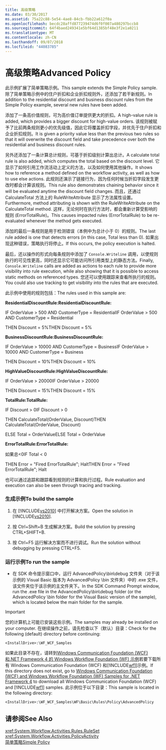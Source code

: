 ```yaml
---
title: 高级策略
ms.date: 03/30/2017
ms.assetid: 75a22c88-5e54-4ae8-84cb-fbb22a612f0a
ms.openlocfilehash: becdc28affd877239474d6f0f007a480297bccb8
ms.sourcegitcommit: 64f4baed249341e5bf64d1385bf48e3f2e1a0211
ms.translationtype: MT
ms.contentlocale: zh-CN
ms.lasthandoff: 09/07/2018
ms.locfileid: "44083785"
---
```

# <a name="advanced-policy"></a><span data-ttu-id="ae5ab-102">高级策略</span><span class="sxs-lookup"><span data-stu-id="ae5ab-102">Advanced Policy</span></span>
<span data-ttu-id="ae5ab-103">此示例扩展了简单策略示例。</span><span class="sxs-lookup"><span data-stu-id="ae5ab-103">This sample extends the Simple Policy sample.</span></span> <span data-ttu-id="ae5ab-104">除了简单策略示例中的住户折扣和企业折扣规则外，还添加了若干新规则。</span><span class="sxs-lookup"><span data-stu-id="ae5ab-104">In addition to the residential discount and business discount rules from the Simple Policy example, several new rules have been added.</span></span>  
  
 <span data-ttu-id="ae5ab-105">添加了一条高价值规则，可为高价值订单提供更大的折扣。</span><span class="sxs-lookup"><span data-stu-id="ae5ab-105">A high-value rule is added, which provides a bigger discount for high-value orders.</span></span> <span data-ttu-id="ae5ab-106">该规则被赋予了比前两条规则更小的优先级值，因此它将覆盖折扣字段，并优先于住户折扣和企业折扣规则。</span><span class="sxs-lookup"><span data-stu-id="ae5ab-106">It is given a priority value less than the previous two rules so that it will overwrite the discount field and take precedence over both the residential and business discount rules.</span></span>  
  
 <span data-ttu-id="ae5ab-107">另外还添加了一条计算总计规则，可基于折扣级别计算出总计。</span><span class="sxs-lookup"><span data-stu-id="ae5ab-107">A calculate total rule is also added, which computes the total based on the discount level.</span></span> <span data-ttu-id="ae5ab-108">它显示了如何引用工作流活动上定义的方法，以及如何使用其他操作。</span><span class="sxs-lookup"><span data-stu-id="ae5ab-108">It shows how to reference a method defined on the workflow activity, as well as how to use else actions.</span></span> <span data-ttu-id="ae5ab-109">此规则还演示了链接行为，因为任何时候当折扣字段发生更改时都会计算该规则。</span><span class="sxs-lookup"><span data-stu-id="ae5ab-109">This rule also demonstrates chaining behavior since it will be evaluated anytime the discount field changes.</span></span> <span data-ttu-id="ae5ab-110">而且，还通过 CalculateTotal 方法上的 RuleWriteAttribute 显示了方法属性设置。</span><span class="sxs-lookup"><span data-stu-id="ae5ab-110">Furthermore, method attributing is shown with the RuleWriteAttribute on the CalculateTotal method.</span></span> <span data-ttu-id="ae5ab-111">这样，无论何时在执行方法时，都会重新计算受影响的规则 (ErrorTotalRule)。</span><span class="sxs-lookup"><span data-stu-id="ae5ab-111">This causes impacted rules (ErrorTotalRule) to be re-evaluated whenever the method gets executed.</span></span>  
  
 <span data-ttu-id="ae5ab-112">添加的最后一条规则是用于检测错误（本例中为总计小于 0）的规则。</span><span class="sxs-lookup"><span data-stu-id="ae5ab-112">The last rule added is one that detects errors (in this case, Total less than 0).</span></span> <span data-ttu-id="ae5ab-113">如果出现这种错误，策略执行将停止。</span><span class="sxs-lookup"><span data-stu-id="ae5ab-113">If this occurs, the policy execution is halted.</span></span>  
  
 <span data-ttu-id="ae5ab-114">最后，还以操作的形式向每条规则中添加了 `Console.Writeline` 调用，以使规则执行的可见性更高，同时还显示它可能访问所引用类型上的静态方法。</span><span class="sxs-lookup"><span data-stu-id="ae5ab-114">Finally, `Console.Writeline` calls are added as actions to each rule to provide more visibility into rule execution, while also showing that it is possible to access static methods on referenced types.</span></span> <span data-ttu-id="ae5ab-115">您还可以使用跟踪来查看所执行的规则。</span><span class="sxs-lookup"><span data-stu-id="ae5ab-115">You could also use tracking to get visibility into the rules that are executed.</span></span>  
  
 <span data-ttu-id="ae5ab-116">此示例中使用的规则包括：</span><span class="sxs-lookup"><span data-stu-id="ae5ab-116">The rules used in this sample are:</span></span>  
  
 <span data-ttu-id="ae5ab-117">**ResidentialDiscountRule:**</span><span class="sxs-lookup"><span data-stu-id="ae5ab-117">**ResidentialDiscountRule:**</span></span>  
  
 <span data-ttu-id="ae5ab-118">IF OrderValue > 500 AND CustomerType = Residential</span><span class="sxs-lookup"><span data-stu-id="ae5ab-118">IF OrderValue > 500 AND CustomerType = Residential</span></span>  
  
 <span data-ttu-id="ae5ab-119">THEN Discount = 5%</span><span class="sxs-lookup"><span data-stu-id="ae5ab-119">THEN Discount = 5%</span></span>  
  
 <span data-ttu-id="ae5ab-120">**BusinessDiscountRule:**</span><span class="sxs-lookup"><span data-stu-id="ae5ab-120">**BusinessDiscountRule:**</span></span>  
  
 <span data-ttu-id="ae5ab-121">IF OrderValue > 10000 AND CustomerType = Business</span><span class="sxs-lookup"><span data-stu-id="ae5ab-121">IF OrderValue > 10000 AND CustomerType = Business</span></span>  
  
 <span data-ttu-id="ae5ab-122">THEN Discount = 10%</span><span class="sxs-lookup"><span data-stu-id="ae5ab-122">THEN Discount = 10%</span></span>  
  
 <span data-ttu-id="ae5ab-123">**HighValueDiscountRule:**</span><span class="sxs-lookup"><span data-stu-id="ae5ab-123">**HighValueDiscountRule:**</span></span>  
  
 <span data-ttu-id="ae5ab-124">IF OrderValue > 20000</span><span class="sxs-lookup"><span data-stu-id="ae5ab-124">IF OrderValue > 20000</span></span>  
  
 <span data-ttu-id="ae5ab-125">THEN Discount = 15%</span><span class="sxs-lookup"><span data-stu-id="ae5ab-125">THEN Discount = 15%</span></span>  
  
 <span data-ttu-id="ae5ab-126">**TotalRule:**</span><span class="sxs-lookup"><span data-stu-id="ae5ab-126">**TotalRule:**</span></span>  
  
 <span data-ttu-id="ae5ab-127">IF Discount > 0</span><span class="sxs-lookup"><span data-stu-id="ae5ab-127">IF Discount > 0</span></span>  
  
 <span data-ttu-id="ae5ab-128">THEN CalculateTotal(OrderValue, Discount)</span><span class="sxs-lookup"><span data-stu-id="ae5ab-128">THEN CalculateTotal(OrderValue, Discount)</span></span>  
  
 <span data-ttu-id="ae5ab-129">ELSE Total = OrderValue</span><span class="sxs-lookup"><span data-stu-id="ae5ab-129">ELSE Total = OrderValue</span></span>  
  
 <span data-ttu-id="ae5ab-130">**ErrorTotalRule:**</span><span class="sxs-lookup"><span data-stu-id="ae5ab-130">**ErrorTotalRule:**</span></span>  
  
 <span data-ttu-id="ae5ab-131">如果总\<0</span><span class="sxs-lookup"><span data-stu-id="ae5ab-131">IF Total \< 0</span></span>  
  
 <span data-ttu-id="ae5ab-132">THEN Error = "Fired ErrorTotalRule"; Halt</span><span class="sxs-lookup"><span data-stu-id="ae5ab-132">THEN Error = "Fired ErrorTotalRule"; Halt</span></span>  
  
 <span data-ttu-id="ae5ab-133">也可以通过追踪和跟踪看到规则的计算和执行过程。</span><span class="sxs-lookup"><span data-stu-id="ae5ab-133">Rule evaluation and execution can also be seen through tracing and tracking.</span></span>  
  
### <a name="to-build-the-sample"></a><span data-ttu-id="ae5ab-134">生成示例</span><span class="sxs-lookup"><span data-stu-id="ae5ab-134">To build the sample</span></span>  
  
1.  <span data-ttu-id="ae5ab-135">在 [!INCLUDE[vs2010](../../../../includes/vs2010-md.md)] 中打开解决方案。</span><span class="sxs-lookup"><span data-stu-id="ae5ab-135">Open the solution in [!INCLUDE[vs2010](../../../../includes/vs2010-md.md)].</span></span>  
  
2.  <span data-ttu-id="ae5ab-136">按 Ctrl+Shift+B 生成解决方案。</span><span class="sxs-lookup"><span data-stu-id="ae5ab-136">Build the solution by pressing CTRL+SHIFT+B.</span></span>  
  
3.  <span data-ttu-id="ae5ab-137">按 Ctrl+F5 运行解决方案而不进行调试。</span><span class="sxs-lookup"><span data-stu-id="ae5ab-137">Run the solution without debugging by pressing CTRL+F5.</span></span>  
  
### <a name="to-run-the-sample"></a><span data-ttu-id="ae5ab-138">运行示例</span><span class="sxs-lookup"><span data-stu-id="ae5ab-138">To run the sample</span></span>  
  
-   <span data-ttu-id="ae5ab-139">在 SDK 命令提示窗口中，运行 AdvancedPolicy\bin\debug 文件夹（对于该示例的 Visual Basic 版本为 AdvancedPolicy \bin 文件夹）中的 .exe 文件，该文件夹位于该示例的主文件夹下。</span><span class="sxs-lookup"><span data-stu-id="ae5ab-139">In the SDK Command Prompt window, run the .exe file in the AdvancedPolicy\bin\debug folder (or the AdvancedPolicy \bin folder for the Visual Basic version of the sample), which is located below the main folder for the sample.</span></span>  
  
> [!IMPORTANT]
>  <span data-ttu-id="ae5ab-140">您的计算机上可能已安装这些示例。</span><span class="sxs-lookup"><span data-stu-id="ae5ab-140">The samples may already be installed on your computer.</span></span> <span data-ttu-id="ae5ab-141">在继续操作之前，请先检查以下（默认）目录：</span><span class="sxs-lookup"><span data-stu-id="ae5ab-141">Check for the following (default) directory before continuing:</span></span>  
>   
>  `<InstallDrive>:\WF_WCF_Samples`  
>   
>  <span data-ttu-id="ae5ab-142">如果此目录不存在，请转到[Windows Communication Foundation (WCF) 和.NET Framework 4 的 Windows Workflow Foundation (WF) 示例](https://go.microsoft.com/fwlink/?LinkId=150780)若要下载所有 Windows Communication Foundation (WCF) 和[!INCLUDE[wf1](../../../../includes/wf1-md.md)]示例。</span><span class="sxs-lookup"><span data-stu-id="ae5ab-142">If this directory does not exist, go to [Windows Communication Foundation (WCF) and Windows Workflow Foundation (WF) Samples for .NET Framework 4](https://go.microsoft.com/fwlink/?LinkId=150780) to download all Windows Communication Foundation (WCF) and [!INCLUDE[wf1](../../../../includes/wf1-md.md)] samples.</span></span> <span data-ttu-id="ae5ab-143">此示例位于以下目录：</span><span class="sxs-lookup"><span data-stu-id="ae5ab-143">This sample is located in the following directory:</span></span>  
>   
>  `<InstallDrive>:\WF_WCF_Samples\WF\Basic\Rules\Policy\AdvancedPolicy`  
  
## <a name="see-also"></a><span data-ttu-id="ae5ab-144">请参阅</span><span class="sxs-lookup"><span data-stu-id="ae5ab-144">See Also</span></span>  
 <xref:System.Workflow.Activities.Rules.RuleSet>  
 <xref:System.Workflow.Activities.PolicyActivity>  
 [<span data-ttu-id="ae5ab-145">简单策略</span><span class="sxs-lookup"><span data-stu-id="ae5ab-145">Simple Policy</span></span>](../../../../docs/framework/windows-workflow-foundation/samples/simple-policy.md)
